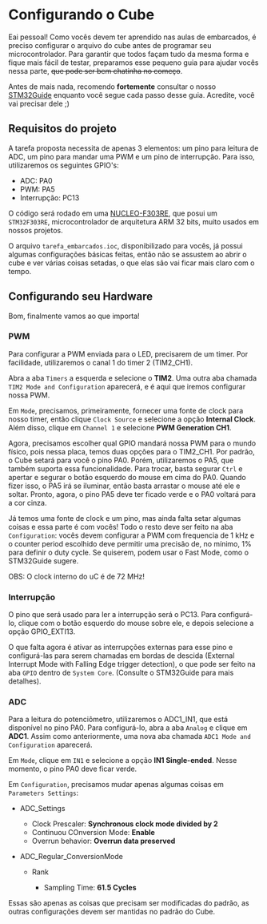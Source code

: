 # Configurando o Cube

Eai pessoal! Como vocês devem ter aprendido nas aulas de embarcados, é preciso configurar o arquivo do cube antes de programar seu microcontrolador. Para garantir que todos façam tudo da mesma forma e fique mais fácil de testar, preparamos esse pequeno guia para ajudar vocês nessa parte, ~~que pode ser bem chatinha no começo~~.

Antes de mais nada, recomendo **fortemente** consultar o nosso [STM32Guide](https://github.com/ThundeRatz/STM32Guide) enquanto você segue cada passo desse guia. Acredite, você vai precisar dele ;)

## Requisitos do projeto

A tarefa proposta necessita de apenas 3 elementos: um pino para leitura de ADC, um pino para mandar uma PWM e um pino de interrupção. Para isso, utilizaremos os seguintes GPIO's:

* ADC: PA0
* PWM: PA5
* Interrupção: PC13

O código será rodado em uma [NUCLEO-F303RE](https://os.mbed.com/platforms/ST-Nucleo-F303RE/), que posui um `STM32F303RE`, microcontrolador de arquitetura ARM 32 bits, muito usados em nossos projetos.

O arquivo `tarefa_embarcados.ioc`, disponibilizado para vocês, já possui algumas configurações básicas feitas, então não se assustem ao abrir o cube e ver várias coisas setadas, o que elas são vai ficar mais claro com o tempo.

## Configurando seu Hardware

Bom, finalmente vamos ao que importa!

### PWM

Para configurar a PWM enviada para o LED, precisarem de um timer. Por facilidade, utilizaremos o canal 1 do timer 2 (TIM2_CH1).

Abra a aba `Timers` a esquerda e selecione o **TIM2**. Uma outra aba chamada `TIM2 Mode and Configuration` aparecerá, e é aqui que iremos configurar nossa PWM.

Em `Mode`, precisamos, primeiramente, fornecer uma fonte de clock para nosso timer, então clique `Clock Source` e selecione a opção **Internal Clock**. Além disso, clique em `Channel 1` e selecione **PWM Generation CH1**.

Agora, precisamos escolher qual GPIO mandará nossa PWM para o mundo físico, pois nessa placa, temos duas opções para o TIM2_CH1. Por padrão, o Cube setará para você o pino PA0. Porém, utilizaremos o PA5, que também suporta essa funcionalidade. Para trocar, basta segurar `Ctrl` e apertar e segurar o botão esquerdo do mouse em cima do PA0. Quando fizer isso, o PA5 irá se iluminar, então basta arrastar o mouse até ele e soltar. Pronto, agora, o pino PA5 deve ter ficado verde e o PA0 voltará para a cor cinza.

Já temos uma fonte de clock e um pino, mas ainda falta setar algumas coisas e essa parte é com vocês! Todo o resto deve ser feito na aba `Configuration`: vocês devem configurar a PWM com frequencia de 1 kHz e o counter period escolhido deve permitir uma precisão de, no mínimo, 1% para definir o duty cycle. Se quiserem, podem usar o Fast Mode, como o STM32Guide sugere.

OBS: O clock interno do uC é de 72 MHz!

### Interrupção

O pino que será usado para ler a interrupção será o PC13. Para configurá-lo, clique com o botão esquerdo do mouse sobre ele, e depois selecione a opção GPIO_EXTI13.

O que falta agora é ativar as interrupções externas para esse pino e configurá-las para serem chamadas em bordas de descida (External Interrupt Mode with Falling Edge trigger detection), o que pode ser feito na aba `GPIO` dentro de `System Core`. (Consulte o STM32Guide para mais detalhes).

### ADC

Para a leitura do potenciômetro, utilizaremos o ADC1_IN1, que está disponível no pino PA0. Para configurá-lo, abra a aba `Analog` e clique em **ADC1**. Assim como anteriormente, uma nova aba chamada `ADC1 Mode and Configuration` aparecerá.

Em `Mode`, clique em `IN1` e selecione a opção **IN1 Single-ended**. Nesse momento, o pino PA0 deve ficar verde.

Em `Configuration`, precisamos mudar apenas algumas coisas em `Parameters Settings`:

* ADC_Settings

    * Clock Prescaler: **Synchronous clock mode divided by 2**
    * Continuou COnversion Mode: **Enable**
    * Overrun behavior: **Overrun data preserved**

* ADC_Regular_ConversionMode

    * Rank

        * Sampling Time: **61.5 Cycles**

Essas são apenas as coisas que precisam ser modificadas do padrão, as outras configurações devem ser mantidas no padrão do Cube.

